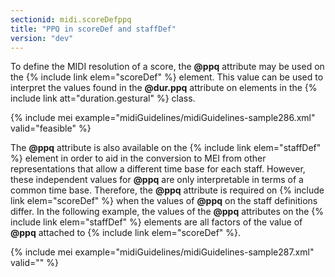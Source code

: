 ```yaml
---
sectionid: midi.scoreDefppq
title: "PPQ in scoreDef and staffDef"
version: "dev"
---
```


To define the MIDI resolution of a score, the **@ppq** attribute may be used on the {% include link elem="scoreDef" %} element. This value can be used to interpret the values found in the **@dur.ppq** attribute on elements in the {% include link att="duration.gestural" %} class.

{% include mei example="midiGuidelines/midiGuidelines-sample286.xml" valid="feasible" %}

The **@ppq** attribute is also available on the {% include link elem="staffDef" %} element in order to aid in the conversion to MEI from other representations that allow a different time base for each staff. However, these independent values for **@ppq** are only interpretable in terms of a common time base. Therefore, the **@ppq** attribute is required on {% include link elem="scoreDef" %} when the values of **@ppq** on the staff definitions differ. In the following example, the values of the **@ppq** attributes on the {% include link elem="staffDef" %} elements are all factors of the value of **@ppq** attached to {% include link elem="scoreDef" %}. 

{% include mei example="midiGuidelines/midiGuidelines-sample287.xml" valid="" %}

